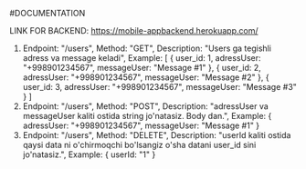 #DOCUMENTATION

LINK FOR BACKEND: https://mobile-appbackend.herokuapp.com/

1.  
    Endpoint: "/users",
    Method: "GET",
    Description: "Users ga tegishli adress va message keladi",
    Example:
    [
        {
            user_id: 1,
            adressUser: "+998901234567",
            messageUser: "Message #1"
        },
        {
            user_id: 2,
            adressUser: "+998901234567",
            messageUser: "Message #2"
        },
        {
            user_id: 3,
            adressUser: "+998901234567",
            messageUser: "Message #3"
        }
    ]
2. 
    Endpoint: "/users",
    Method: "POST",
    Description: "adressUser va messageUser kaliti ostida string jo'natasiz. Body dan.",
    Example:
    {
        adressUser: "+998901234567",
        messageUser: "Message #1"
    }
3. 
    Endpoint: "/users",
    Method: "DELETE",
    Description: "userId kaliti ostida qaysi data ni o'chirmoqchi bo'lsangiz o'sha datani user_id sini jo'natasiz.",
    Example:
    {
        userId: "1"
    }